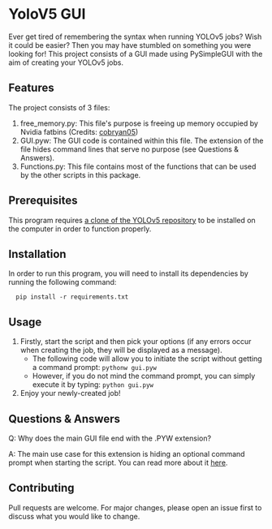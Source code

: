 ﻿# YoloV5 GUI

Ever get tired of remembering the syntax when running YOLOv5 jobs? Wish it could be easier? Then you may have stumbled on something you were looking for! This project consists of a GUI made using PySimpleGUI with the aim of creating your YOLOv5 jobs.

## Features
The project consists of 3 files:

 1. free_memory.py: This file's purpose is freeing up memory occupied by Nvidia fatbins (Credits: [cobryan05](https://github.com/cobryan05))
 2. GUI.pyw: The GUI code is contained within this file. The extension of the file hides command lines that serve no purpose (see Questions & Answers).
 3. Functions.py: This file contains most of the functions that can be used by the other scripts in this package.

## Prerequisites
This program requires [a clone of the YOLOv5 repository](https://github.com/ultralytics/yolov5)  to be installed on the computer in order to function properly.

## Installation
In order to run this program, you will need to install its dependencies by running the following command:
      
      pip install -r requirements.txt

## Usage

 1. Firstly, start the script and then pick your options (if any errors occur when creating the job, they will be displayed as a message).
	- The following code will allow you to initiate the script without getting a command prompt: ```pythonw gui.pyw```
	- However, if you do not mind the command prompt, you can simply execute it by typing: ```python gui.pyw```
 2. Enjoy your newly-created job!

## Questions & Answers

Q: Why does the main GUI file end with the .PYW extension?

A: The main use case for this extension is hiding an optional command prompt when starting the script. You can read more about it [here](https://stackoverflow.com/questions/34739315/pyw-files-in-python-program).

## Contributing
Pull requests are welcome. For major changes, please open an issue first to discuss what you would like to change.